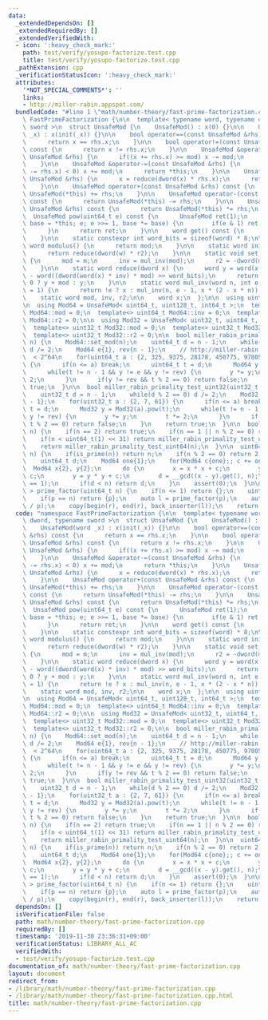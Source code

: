 ```yaml
---
data:
  _extendedDependsOn: []
  _extendedRequiredBy: []
  _extendedVerifiedWith:
  - icon: ':heavy_check_mark:'
    path: test/verify/yosupo-factorize.test.cpp
    title: test/verify/yosupo-factorize.test.cpp
  _pathExtension: cpp
  _verificationStatusIcon: ':heavy_check_mark:'
  attributes:
    '*NOT_SPECIAL_COMMENTS*': ''
    links:
    - http://miller-rabin.appspot.com/
  bundledCode: "#line 1 \"math/number-theory/fast-prime-factorization.cpp\"\nnamespace\
    \ FastPrimeFactorization {\n\n  template< typename word, typename dword, typename\
    \ sword >\n  struct UnsafeMod {\n    UnsafeMod() : x(0) {}\n\n    UnsafeMod(word\
    \ _x) : x(init(_x)) {}\n\n    bool operator==(const UnsafeMod &rhs) const {\n\
    \      return x == rhs.x;\n    }\n\n    bool operator!=(const UnsafeMod &rhs)\
    \ const {\n      return x != rhs.x;\n    }\n\n    UnsafeMod &operator+=(const\
    \ UnsafeMod &rhs) {\n      if((x += rhs.x) >= mod) x -= mod;\n      return *this;\n\
    \    }\n\n    UnsafeMod &operator-=(const UnsafeMod &rhs) {\n      if(sword(x\
    \ -= rhs.x) < 0) x += mod;\n      return *this;\n    }\n\n    UnsafeMod &operator*=(const\
    \ UnsafeMod &rhs) {\n      x = reduce(dword(x) * rhs.x);\n      return *this;\n\
    \    }\n\n    UnsafeMod operator+(const UnsafeMod &rhs) const {\n      return\
    \ UnsafeMod(*this) += rhs;\n    }\n\n    UnsafeMod operator-(const UnsafeMod &rhs)\
    \ const {\n      return UnsafeMod(*this) -= rhs;\n    }\n\n    UnsafeMod operator*(const\
    \ UnsafeMod &rhs) const {\n      return UnsafeMod(*this) *= rhs;\n    }\n\n  \
    \  UnsafeMod pow(uint64_t e) const {\n      UnsafeMod ret(1);\n      for(UnsafeMod\
    \ base = *this; e; e >>= 1, base *= base) {\n        if(e & 1) ret *= base;\n\
    \      }\n      return ret;\n    }\n\n    word get() const {\n      return reduce(x);\n\
    \    }\n\n    static constexpr int word_bits = sizeof(word) * 8;\n\n    static\
    \ word modulus() {\n      return mod;\n    }\n\n    static word init(word w) {\n\
    \      return reduce(dword(w) * r2);\n    }\n\n    static void set_mod(word m)\
    \ {\n      mod = m;\n      inv = mul_inv(mod);\n      r2 = -dword(mod) % mod;\n\
    \    }\n\n    static word reduce(dword x) {\n      word y = word(x >> word_bits)\
    \ - word((dword(word(x) * inv) * mod) >> word_bits);\n      return sword(y) <\
    \ 0 ? y + mod : y;\n    }\n\n    static word mul_inv(word n, int e = 6, word x\
    \ = 1) {\n      return !e ? x : mul_inv(n, e - 1, x * (2 - x * n));\n    }\n\n\
    \    static word mod, inv, r2;\n\n    word x;\n  };\n\n  using uint128_t = __uint128_t;\n\
    \n  using Mod64 = UnsafeMod< uint64_t, uint128_t, int64_t >;\n  template<> uint64_t\
    \ Mod64::mod = 0;\n  template<> uint64_t Mod64::inv = 0;\n  template<> uint64_t\
    \ Mod64::r2 = 0;\n\n  using Mod32 = UnsafeMod< uint32_t, uint64_t, int32_t >;\n\
    \  template<> uint32_t Mod32::mod = 0;\n  template<> uint32_t Mod32::inv = 0;\n\
    \  template<> uint32_t Mod32::r2 = 0;\n\n  bool miller_rabin_primality_test_uint64(uint64_t\
    \ n) {\n    Mod64::set_mod(n);\n    uint64_t d = n - 1;\n    while(d % 2 == 0)\
    \ d /= 2;\n    Mod64 e{1}, rev{n - 1};\n    // http://miller-rabin.appspot.com/\
    \  < 2^64\n    for(uint64_t a : {2, 325, 9375, 28178, 450775, 9780504, 1795265022})\
    \ {\n      if(n <= a) break;\n      uint64_t t = d;\n      Mod64 y = Mod64(a).pow(t);\n\
    \      while(t != n - 1 && y != e && y != rev) {\n        y *= y;\n        t *=\
    \ 2;\n      }\n      if(y != rev && t % 2 == 0) return false;\n    }\n    return\
    \ true;\n  }\n\n  bool miller_rabin_primality_test_uint32(uint32_t n) {\n    Mod32::set_mod(n);\n\
    \    uint32_t d = n - 1;\n    while(d % 2 == 0) d /= 2;\n    Mod32 e{1}, rev{n\
    \ - 1};\n    for(uint32_t a : {2, 7, 61}) {\n      if(n <= a) break;\n      uint32_t\
    \ t = d;\n      Mod32 y = Mod32(a).pow(t);\n      while(t != n - 1 && y != e &&\
    \ y != rev) {\n        y *= y;\n        t *= 2;\n      }\n      if(y != rev &&\
    \ t % 2 == 0) return false;\n    }\n    return true;\n  }\n\n  bool is_prime(uint64_t\
    \ n) {\n    if(n == 2) return true;\n    if(n == 1 || n % 2 == 0) return false;\n\
    \    if(n < uint64_t(1) << 31) return miller_rabin_primality_test_uint32(n);\n\
    \    return miller_rabin_primality_test_uint64(n);\n  }\n\n  uint64_t pollard_rho(uint64_t\
    \ n) {\n    if(is_prime(n)) return n;\n    if(n % 2 == 0) return 2;\n    Mod64::set_mod(n);\n\
    \    uint64_t d;\n    Mod64 one{1};\n    for(Mod64 c{one};; c += one) {\n    \
    \  Mod64 x{2}, y{2};\n      do {\n        x = x * x + c;\n        y = y * y +\
    \ c;\n        y = y * y + c;\n        d = __gcd((x - y).get(), n);\n      } while(d\
    \ == 1);\n      if(d < n) return d;\n    }\n    assert(0);\n  }\n\n  vector< uint64_t\
    \ > prime_factor(uint64_t n) {\n    if(n <= 1) return {};\n    uint64_t p = pollard_rho(n);\n\
    \    if(p == n) return {p};\n    auto l = prime_factor(p);\n    auto r = prime_factor(n\
    \ / p);\n    copy(begin(r), end(r), back_inserter(l));\n    return l;\n  }\n};\n"
  code: "namespace FastPrimeFactorization {\n\n  template< typename word, typename\
    \ dword, typename sword >\n  struct UnsafeMod {\n    UnsafeMod() : x(0) {}\n\n\
    \    UnsafeMod(word _x) : x(init(_x)) {}\n\n    bool operator==(const UnsafeMod\
    \ &rhs) const {\n      return x == rhs.x;\n    }\n\n    bool operator!=(const\
    \ UnsafeMod &rhs) const {\n      return x != rhs.x;\n    }\n\n    UnsafeMod &operator+=(const\
    \ UnsafeMod &rhs) {\n      if((x += rhs.x) >= mod) x -= mod;\n      return *this;\n\
    \    }\n\n    UnsafeMod &operator-=(const UnsafeMod &rhs) {\n      if(sword(x\
    \ -= rhs.x) < 0) x += mod;\n      return *this;\n    }\n\n    UnsafeMod &operator*=(const\
    \ UnsafeMod &rhs) {\n      x = reduce(dword(x) * rhs.x);\n      return *this;\n\
    \    }\n\n    UnsafeMod operator+(const UnsafeMod &rhs) const {\n      return\
    \ UnsafeMod(*this) += rhs;\n    }\n\n    UnsafeMod operator-(const UnsafeMod &rhs)\
    \ const {\n      return UnsafeMod(*this) -= rhs;\n    }\n\n    UnsafeMod operator*(const\
    \ UnsafeMod &rhs) const {\n      return UnsafeMod(*this) *= rhs;\n    }\n\n  \
    \  UnsafeMod pow(uint64_t e) const {\n      UnsafeMod ret(1);\n      for(UnsafeMod\
    \ base = *this; e; e >>= 1, base *= base) {\n        if(e & 1) ret *= base;\n\
    \      }\n      return ret;\n    }\n\n    word get() const {\n      return reduce(x);\n\
    \    }\n\n    static constexpr int word_bits = sizeof(word) * 8;\n\n    static\
    \ word modulus() {\n      return mod;\n    }\n\n    static word init(word w) {\n\
    \      return reduce(dword(w) * r2);\n    }\n\n    static void set_mod(word m)\
    \ {\n      mod = m;\n      inv = mul_inv(mod);\n      r2 = -dword(mod) % mod;\n\
    \    }\n\n    static word reduce(dword x) {\n      word y = word(x >> word_bits)\
    \ - word((dword(word(x) * inv) * mod) >> word_bits);\n      return sword(y) <\
    \ 0 ? y + mod : y;\n    }\n\n    static word mul_inv(word n, int e = 6, word x\
    \ = 1) {\n      return !e ? x : mul_inv(n, e - 1, x * (2 - x * n));\n    }\n\n\
    \    static word mod, inv, r2;\n\n    word x;\n  };\n\n  using uint128_t = __uint128_t;\n\
    \n  using Mod64 = UnsafeMod< uint64_t, uint128_t, int64_t >;\n  template<> uint64_t\
    \ Mod64::mod = 0;\n  template<> uint64_t Mod64::inv = 0;\n  template<> uint64_t\
    \ Mod64::r2 = 0;\n\n  using Mod32 = UnsafeMod< uint32_t, uint64_t, int32_t >;\n\
    \  template<> uint32_t Mod32::mod = 0;\n  template<> uint32_t Mod32::inv = 0;\n\
    \  template<> uint32_t Mod32::r2 = 0;\n\n  bool miller_rabin_primality_test_uint64(uint64_t\
    \ n) {\n    Mod64::set_mod(n);\n    uint64_t d = n - 1;\n    while(d % 2 == 0)\
    \ d /= 2;\n    Mod64 e{1}, rev{n - 1};\n    // http://miller-rabin.appspot.com/\
    \  < 2^64\n    for(uint64_t a : {2, 325, 9375, 28178, 450775, 9780504, 1795265022})\
    \ {\n      if(n <= a) break;\n      uint64_t t = d;\n      Mod64 y = Mod64(a).pow(t);\n\
    \      while(t != n - 1 && y != e && y != rev) {\n        y *= y;\n        t *=\
    \ 2;\n      }\n      if(y != rev && t % 2 == 0) return false;\n    }\n    return\
    \ true;\n  }\n\n  bool miller_rabin_primality_test_uint32(uint32_t n) {\n    Mod32::set_mod(n);\n\
    \    uint32_t d = n - 1;\n    while(d % 2 == 0) d /= 2;\n    Mod32 e{1}, rev{n\
    \ - 1};\n    for(uint32_t a : {2, 7, 61}) {\n      if(n <= a) break;\n      uint32_t\
    \ t = d;\n      Mod32 y = Mod32(a).pow(t);\n      while(t != n - 1 && y != e &&\
    \ y != rev) {\n        y *= y;\n        t *= 2;\n      }\n      if(y != rev &&\
    \ t % 2 == 0) return false;\n    }\n    return true;\n  }\n\n  bool is_prime(uint64_t\
    \ n) {\n    if(n == 2) return true;\n    if(n == 1 || n % 2 == 0) return false;\n\
    \    if(n < uint64_t(1) << 31) return miller_rabin_primality_test_uint32(n);\n\
    \    return miller_rabin_primality_test_uint64(n);\n  }\n\n  uint64_t pollard_rho(uint64_t\
    \ n) {\n    if(is_prime(n)) return n;\n    if(n % 2 == 0) return 2;\n    Mod64::set_mod(n);\n\
    \    uint64_t d;\n    Mod64 one{1};\n    for(Mod64 c{one};; c += one) {\n    \
    \  Mod64 x{2}, y{2};\n      do {\n        x = x * x + c;\n        y = y * y +\
    \ c;\n        y = y * y + c;\n        d = __gcd((x - y).get(), n);\n      } while(d\
    \ == 1);\n      if(d < n) return d;\n    }\n    assert(0);\n  }\n\n  vector< uint64_t\
    \ > prime_factor(uint64_t n) {\n    if(n <= 1) return {};\n    uint64_t p = pollard_rho(n);\n\
    \    if(p == n) return {p};\n    auto l = prime_factor(p);\n    auto r = prime_factor(n\
    \ / p);\n    copy(begin(r), end(r), back_inserter(l));\n    return l;\n  }\n};\n"
  dependsOn: []
  isVerificationFile: false
  path: math/number-theory/fast-prime-factorization.cpp
  requiredBy: []
  timestamp: '2019-11-30 23:36:31+09:00'
  verificationStatus: LIBRARY_ALL_AC
  verifiedWith:
  - test/verify/yosupo-factorize.test.cpp
documentation_of: math/number-theory/fast-prime-factorization.cpp
layout: document
redirect_from:
- /library/math/number-theory/fast-prime-factorization.cpp
- /library/math/number-theory/fast-prime-factorization.cpp.html
title: math/number-theory/fast-prime-factorization.cpp
---
```

